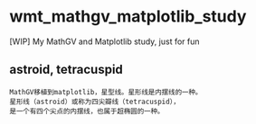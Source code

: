 # wmt_mathgv_matplotlib_study
[WIP] My MathGV and Matplotlib study, just for fun  

## astroid, tetracuspid
```
MathGV移植到matplotlib，星型线。星形线是内摆线的一种。
星形线（astroid）或称为四尖瓣线（tetracuspid），
是一个有四个尖点的内摆线，也属于超椭圆的一种。 ​​​
```
